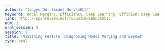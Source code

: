 ```yaml
---
authors: "Xingyu Qu, Samuel Horv\xE1th"
keywords: Model Merging, Efficiency, Deep Learning, Efficient Deep Learning
link: https://openreview.net/forum?id=KBSh5ChQIo
num: 2
oral_session: 4
session: 3
title: 'Vanishing Feature: Diagnosing Model Merging and Beyond'
type: oral
---
```

